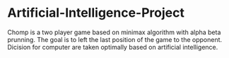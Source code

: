 # Artificial-Intelligence-Project
Chomp is a two player game based on minimax algorithm with alpha beta prunning. The goal is to left the last position of the game to the opponent. Dicision for computer are taken optimally based on artificial intelligence.
